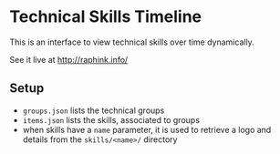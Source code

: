 # Technical Skills Timeline

This is an interface to view technical skills over time dynamically.

See it live at http://raphink.info/

## Setup

* `groups.json` lists the technical groups
* `items.json` lists the skills, associated to groups
* when skills have a `name` parameter, it is used to retrieve a logo and details from the `skills/<name>/` directory


